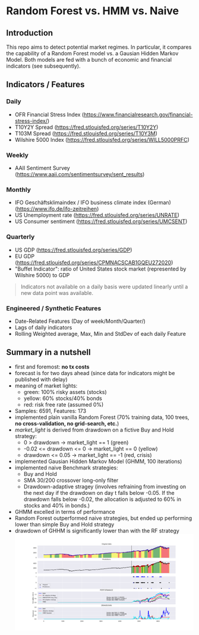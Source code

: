 # Random Forest vs. HMM vs. Naive

## Introduction
This repo aims to detect potential market regimes. In particular, it compares the capability of a Random Forest model vs. a Gausian Hidden Markov Model. Both models are fed with a bunch of economic and financial indicators (see subsequently).


## Indicators / Features

### Daily
- OFR Financial Stress Index (https://www.financialresearch.gov/financial-stress-index/)
- T10Y2Y Spread (https://fred.stlouisfed.org/series/T10Y2Y)
- T103M Spread (https://fred.stlouisfed.org/series/T10Y3M)
- Wilshire 5000 Index (https://fred.stlouisfed.org/series/WILL5000PRFC)

### Weekly
- AAII Sentiment Survey (https://www.aaii.com/sentimentsurvey/sent_results)

### Monthly
- IFO Geschäftsklimaindex / IFO business climate index (German) (https://www.ifo.de/ifo-zeitreihen)
- US Unemployment rate (https://fred.stlouisfed.org/series/UNRATE)
- US Consumer sentiment (https://fred.stlouisfed.org/series/UMCSENT)

### Quarterly
- US GDP (https://fred.stlouisfed.org/series/GDP)
- EU GDP (https://fred.stlouisfed.org/series/CPMNACSCAB1GQEU272020)
- "Buffet Indicator": ratio of United States stock market (represented by Wilshire 5000) to GDP 

> Indicators not available on a daily basis were updated linearly until a new data point was available.


### Engineered / Synthetic Features
- Date-Related Features (Day of week/Month/Quarter/)
- Lags of daily indicators
- Rolling Weighted average, Max, Min and StdDev of each daily Feature

## Summary in a nutshell
- first and foremost: **no tx costs**
- forecast is for two days ahead (since data for indicators might be published with delay)
- meaning of market lights:
    - green: 100% risky assets (stocks)
    - yellow: 60% stocks/40% bonds
    - red: risk free rate (assumed 0%)
- Samples: 6591, Features: 173
- implemented plain vanilla Random Forest (70% training data, 100 trees, **no cross-validation, no grid-search, etc.**)
- *market_light* is derived from drawdown on a fictive Buy and Hold strategy:
    - 0 > drawdown -> market_light == 1 (green)
    - -0.02 <= drawdown <= 0 -> market_light == 0 (yellow)
    - drawdown <= 0.05 -> market_light == -1 (red, crisis)
- implemented Gausian Hidden Markov Model (GHMM, 100 iterations)
- implemented naive Benchmark strategies: 
    - Buy and Hold
    - SMA 30/200 crossover long-only filter
    - Drawdown-adaptive stragey (involves refraining from investing on the next day if the drawdown on day t falls below -0.05. If the drawdown falls below -0.02, the allocation is adjusted to 60% in stocks and 40% in bonds.)
- GHMM excelled in terms of performance
- Random Forest outperformed naive strategies, but ended up performing lower than simple Buy and Hold strategy
- drawdown of GHHM is significantly lower than with the RF strategy
![](./predictions/BAH_vs_adaptive1680382652.367612.png)


